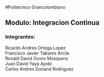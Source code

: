 #Politecnico Grancolombiano

## Modulo: Integracion Continua

### Integrantes:

Ricardo Andres Ortega Lopez  
Francisco Javier Tabares Arcila  
Ronald David Ocoro Mosquera  
Juan David Yaya Ayobi  
Carlos Andres Dunand Rodriguez
